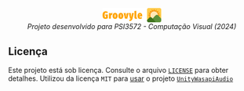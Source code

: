 <div align="center">
<img align="center" width="24%" src="./.github/hero.png" />
<br>
<i>
    Projeto desenvolvido para PSI3572 - Computação Visual (2024)
</i>
</div>

## Licença
Este projeto está sob licença. Consulte o arquivo [`LICENSE`](./LICENSE) para obter detalhes.
Utilizou da licença `MIT` para <ins>usar</ins> o projeto [`UnityWasapiAudio`](https://github.com/hallidev/UnityWasapiAudio)